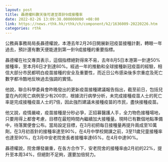 ```yaml
---
layout: post
title: 聶德權料數天後可達至首針9成接種率
date: 2022-02-26 13:09:38.000000000 +08:00
link: https://news.rthk.hk/rthk/ch/component/k2/1636009-20220226.htm
categories: rthk
---
```


公務員事務局局長聶德權說，本港去年2月26日開展新冠疫苗接種計劃，轉眼一年過去，預計還有數天便能達到第一針9成接種的重要指標。

聶德權在社交專頁表示，這個指標絕對得來不易，去年8月5日本港第一針達50%接種率，至本月6日才到達80%。經過一年的推動和全球接種新冠疫苗的經驗，相信大部分市民都明白疫苗接種的安全及重要性，而近日公布感染後多宗重症及死亡數字都冷酷地反映過去強調的實情。

他說，聯合科學委員會昨晚發出的更新疫苗接種建議報告指出，截至前日，包括兒童在內的死亡病例至少有200宗，根據流行病學分析，未完成接種疫苗人士的死亡率是完成接種疫苗人士的7倍，因此強烈建議未接種疫苗的市民，盡快接種疫苗。

他又說，疫情嚴峻，疫苗接種是分秒必爭，正招募醫護人手，全力物色接種場地，只要用得上都會考慮，目標在最短時間內繼續加大接種量。現時已有數個地點準備中，待落實便會公布。當局設定目標，在3月初把每日接種量再提升兩成至10萬劑，在3月初首針的接種率達至90%，在4月中學校開課之前，3至11歲兒童接種率也達至90%，在3月中安老院舍長者接種率達65%，在4月中達90%。

聶德權說，院舍爆發嚴重，在各方合作下，安老院舍的接種率由2月初的22%，提升至本周34%，但絕對不足夠，還要加倍努力。
